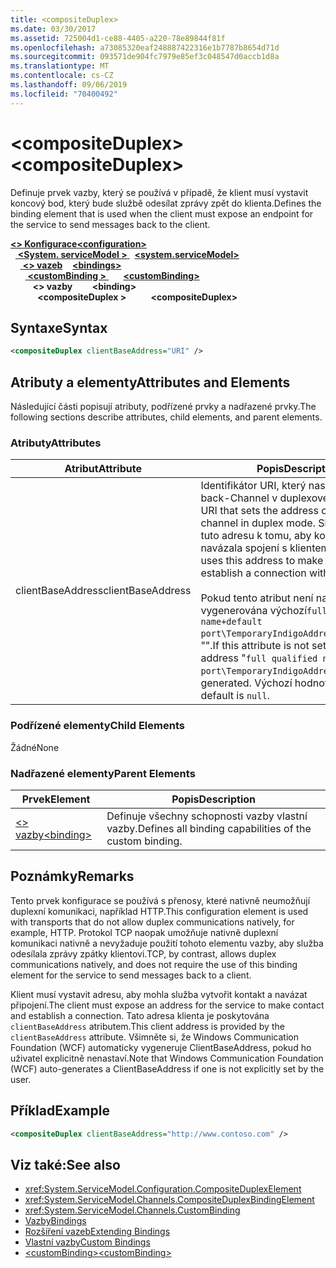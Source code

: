 ```yaml
---
title: <compositeDuplex>
ms.date: 03/30/2017
ms.assetid: 725004d1-ce88-4405-a220-78e89844f81f
ms.openlocfilehash: a73085320eaf248887422316e1b7787b8654d71d
ms.sourcegitcommit: 093571de904fc7979e85ef3c048547d0accb1d8a
ms.translationtype: MT
ms.contentlocale: cs-CZ
ms.lasthandoff: 09/06/2019
ms.locfileid: "70400492"
---
```

# <a name="compositeduplex"></a><span data-ttu-id="0d167-101">\<compositeDuplex></span><span class="sxs-lookup"><span data-stu-id="0d167-101">\<compositeDuplex></span></span>
<span data-ttu-id="0d167-102">Definuje prvek vazby, který se používá v případě, že klient musí vystavit koncový bod, který bude službě odesílat zprávy zpět do klienta.</span><span class="sxs-lookup"><span data-stu-id="0d167-102">Defines the binding element that is used when the client must expose an endpoint for the service to send messages back to the client.</span></span>  
  
<span data-ttu-id="0d167-103">[ **\<> Konfigurace**](../configuration-element.md)</span><span class="sxs-lookup"><span data-stu-id="0d167-103">[**\<configuration>**](../configuration-element.md)</span></span>\
<span data-ttu-id="0d167-104">&nbsp;&nbsp;[ **\<System. serviceModel >** ](system-servicemodel.md)</span><span class="sxs-lookup"><span data-stu-id="0d167-104">&nbsp;&nbsp;[**\<system.serviceModel>**](system-servicemodel.md)</span></span>\
<span data-ttu-id="0d167-105">&nbsp;&nbsp;&nbsp;&nbsp;[ **\<> vazeb**](bindings.md)</span><span class="sxs-lookup"><span data-stu-id="0d167-105">&nbsp;&nbsp;&nbsp;&nbsp;[**\<bindings>**](bindings.md)</span></span>\
<span data-ttu-id="0d167-106">&nbsp;&nbsp;&nbsp;&nbsp;&nbsp;&nbsp;[ **\<customBinding >** ](custombinding.md)</span><span class="sxs-lookup"><span data-stu-id="0d167-106">&nbsp;&nbsp;&nbsp;&nbsp;&nbsp;&nbsp;[**\<customBinding>**](custombinding.md)</span></span>\
<span data-ttu-id="0d167-107">&nbsp;&nbsp;&nbsp;&nbsp;&nbsp;&nbsp;&nbsp;&nbsp; **\<> vazby**</span><span class="sxs-lookup"><span data-stu-id="0d167-107">&nbsp;&nbsp;&nbsp;&nbsp;&nbsp;&nbsp;&nbsp;&nbsp;**\<binding>**</span></span>\
<span data-ttu-id="0d167-108">&nbsp;&nbsp;&nbsp;&nbsp;&nbsp;&nbsp;&nbsp;&nbsp;&nbsp;&nbsp; **\<compositeDuplex >**</span><span class="sxs-lookup"><span data-stu-id="0d167-108">&nbsp;&nbsp;&nbsp;&nbsp;&nbsp;&nbsp;&nbsp;&nbsp;&nbsp;&nbsp;**\<compositeDuplex>**</span></span>  
  
## <a name="syntax"></a><span data-ttu-id="0d167-109">Syntaxe</span><span class="sxs-lookup"><span data-stu-id="0d167-109">Syntax</span></span>  
  
```xml  
<compositeDuplex clientBaseAddress="URI" />
```  
  
## <a name="attributes-and-elements"></a><span data-ttu-id="0d167-110">Atributy a elementy</span><span class="sxs-lookup"><span data-stu-id="0d167-110">Attributes and Elements</span></span>  
 <span data-ttu-id="0d167-111">Následující části popisují atributy, podřízené prvky a nadřazené prvky.</span><span class="sxs-lookup"><span data-stu-id="0d167-111">The following sections describe attributes, child elements, and parent elements.</span></span>  
  
### <a name="attributes"></a><span data-ttu-id="0d167-112">Atributy</span><span class="sxs-lookup"><span data-stu-id="0d167-112">Attributes</span></span>  
  
|<span data-ttu-id="0d167-113">Atribut</span><span class="sxs-lookup"><span data-stu-id="0d167-113">Attribute</span></span>|<span data-ttu-id="0d167-114">Popis</span><span class="sxs-lookup"><span data-stu-id="0d167-114">Description</span></span>|  
|---------------|-----------------|  
|<span data-ttu-id="0d167-115">clientBaseAddress</span><span class="sxs-lookup"><span data-stu-id="0d167-115">clientBaseAddress</span></span>|<span data-ttu-id="0d167-116">Identifikátor URI, který nastaví adresu back-Channel v duplexovém režimu.</span><span class="sxs-lookup"><span data-stu-id="0d167-116">A URI that sets the address of the back channel in duplex mode.</span></span> <span data-ttu-id="0d167-117">Služba používá tuto adresu k tomu, aby kontaktovala a navázala spojení s klientem.</span><span class="sxs-lookup"><span data-stu-id="0d167-117">The service uses this address to make contact and establish a connection with the client.</span></span><br /><br /> <span data-ttu-id="0d167-118">Pokud tento atribut není nastaven, je vygenerována výchozí`full qualified name+default port\TemporaryIndigoAddress\guid`adresa "".</span><span class="sxs-lookup"><span data-stu-id="0d167-118">If this attribute is not set, a default address "`full qualified name+default port\TemporaryIndigoAddress\guid`" is generated.</span></span> <span data-ttu-id="0d167-119">Výchozí hodnota je `null`.</span><span class="sxs-lookup"><span data-stu-id="0d167-119">The default is `null`.</span></span>|  
  
### <a name="child-elements"></a><span data-ttu-id="0d167-120">Podřízené elementy</span><span class="sxs-lookup"><span data-stu-id="0d167-120">Child Elements</span></span>  
 <span data-ttu-id="0d167-121">Žádné</span><span class="sxs-lookup"><span data-stu-id="0d167-121">None</span></span>  
  
### <a name="parent-elements"></a><span data-ttu-id="0d167-122">Nadřazené elementy</span><span class="sxs-lookup"><span data-stu-id="0d167-122">Parent Elements</span></span>  
  
|<span data-ttu-id="0d167-123">Prvek</span><span class="sxs-lookup"><span data-stu-id="0d167-123">Element</span></span>|<span data-ttu-id="0d167-124">Popis</span><span class="sxs-lookup"><span data-stu-id="0d167-124">Description</span></span>|  
|-------------|-----------------|  
|[<span data-ttu-id="0d167-125">\<> vazby</span><span class="sxs-lookup"><span data-stu-id="0d167-125">\<binding></span></span>](../../../misc/binding.md)|<span data-ttu-id="0d167-126">Definuje všechny schopnosti vazby vlastní vazby.</span><span class="sxs-lookup"><span data-stu-id="0d167-126">Defines all binding capabilities of the custom binding.</span></span>|  
  
## <a name="remarks"></a><span data-ttu-id="0d167-127">Poznámky</span><span class="sxs-lookup"><span data-stu-id="0d167-127">Remarks</span></span>  
 <span data-ttu-id="0d167-128">Tento prvek konfigurace se používá s přenosy, které nativně neumožňují duplexní komunikaci, například HTTP.</span><span class="sxs-lookup"><span data-stu-id="0d167-128">This configuration element is used with transports that do not allow duplex communications natively, for example, HTTP.</span></span> <span data-ttu-id="0d167-129">Protokol TCP naopak umožňuje nativně duplexní komunikaci nativně a nevyžaduje použití tohoto elementu vazby, aby služba odesílala zprávy zpátky klientovi.</span><span class="sxs-lookup"><span data-stu-id="0d167-129">TCP, by contrast, allows duplex communications natively, and does not require the use of this binding element for the service to send messages back to a client.</span></span>  
  
 <span data-ttu-id="0d167-130">Klient musí vystavit adresu, aby mohla služba vytvořit kontakt a navázat připojení.</span><span class="sxs-lookup"><span data-stu-id="0d167-130">The client must expose an address for the service to make contact and establish a connection.</span></span> <span data-ttu-id="0d167-131">Tato adresa klienta je poskytována `clientBaseAddress` atributem.</span><span class="sxs-lookup"><span data-stu-id="0d167-131">This client address is provided by the `clientBaseAddress` attribute.</span></span> <span data-ttu-id="0d167-132">Všimněte si, že Windows Communication Foundation (WCF) automaticky vygeneruje ClientBaseAddress, pokud ho uživatel explicitně nenastaví.</span><span class="sxs-lookup"><span data-stu-id="0d167-132">Note that Windows Communication Foundation (WCF) auto-generates a ClientBaseAddress if one is not explicitly set by the user.</span></span>  
  
## <a name="example"></a><span data-ttu-id="0d167-133">Příklad</span><span class="sxs-lookup"><span data-stu-id="0d167-133">Example</span></span>  
  
```xml  
<compositeDuplex clientBaseAddress="http://www.contoso.com" />
```  
  
## <a name="see-also"></a><span data-ttu-id="0d167-134">Viz také:</span><span class="sxs-lookup"><span data-stu-id="0d167-134">See also</span></span>

- <xref:System.ServiceModel.Configuration.CompositeDuplexElement>
- <xref:System.ServiceModel.Channels.CompositeDuplexBindingElement>
- <xref:System.ServiceModel.Channels.CustomBinding>
- [<span data-ttu-id="0d167-135">Vazby</span><span class="sxs-lookup"><span data-stu-id="0d167-135">Bindings</span></span>](../../../wcf/bindings.md)
- [<span data-ttu-id="0d167-136">Rozšíření vazeb</span><span class="sxs-lookup"><span data-stu-id="0d167-136">Extending Bindings</span></span>](../../../wcf/extending/extending-bindings.md)
- [<span data-ttu-id="0d167-137">Vlastní vazby</span><span class="sxs-lookup"><span data-stu-id="0d167-137">Custom Bindings</span></span>](../../../wcf/extending/custom-bindings.md)
- [<span data-ttu-id="0d167-138">\<customBinding></span><span class="sxs-lookup"><span data-stu-id="0d167-138">\<customBinding></span></span>](custombinding.md)
